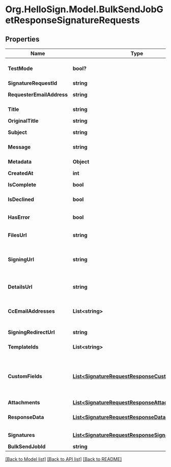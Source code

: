 # Org.HelloSign.Model.BulkSendJobGetResponseSignatureRequests

## Properties

Name | Type | Description | Notes
------------ | ------------- | ------------- | -------------
**TestMode** | **bool?** |  Whether this is a test signature request. Test requests have no legal value. Defaults to `false`.  | [optional] [default to false]
**SignatureRequestId** | **string** |  The id of the SignatureRequest.  | [optional] 
**RequesterEmailAddress** | **string** |  The email address of the initiator of the SignatureRequest.  | [optional] 
**Title** | **string** |  The title the specified Account uses for the SignatureRequest.  | [optional] 
**OriginalTitle** | **string** |  Default Label for account.  | [optional] 
**Subject** | **string** |  The subject in the email that was initially sent to the signers.  | [optional] 
**Message** | **string** |  The custom message in the email that was initially sent to the signers.  | [optional] 
**Metadata** | **Object** |  The metadata attached to the signature request.  | [optional] 
**CreatedAt** | **int** |  Time the signature request was created.  | [optional] 
**IsComplete** | **bool** |  Whether or not the SignatureRequest has been fully executed by all signers.  | [optional] 
**IsDeclined** | **bool** |  Whether or not the SignatureRequest has been declined by a signer.  | [optional] 
**HasError** | **bool** |  Whether or not an error occurred (either during the creation of the SignatureRequest or during one of the signings).  | [optional] 
**FilesUrl** | **string** |  The URL where a copy of the request&#39;s documents can be downloaded.  | [optional] 
**SigningUrl** | **string** |  The URL where a signer, after authenticating, can sign the documents. This should only be used by users with existing HelloSign accounts as they will be required to log in before signing.  | [optional] 
**DetailsUrl** | **string** |  The URL where the requester and the signers can view the current status of the SignatureRequest.  | [optional] 
**CcEmailAddresses** | **List&lt;string&gt;** |  A list of email addresses that were CCed on the SignatureRequest. They will receive a copy of the final PDF once all the signers have signed.  | [optional] 
**SigningRedirectUrl** | **string** |  The URL you want the signer redirected to after they successfully sign.  | [optional] 
**TemplateIds** | **List&lt;string&gt;** |  Templates IDs used in this SignatureRequest (if any).  | [optional] 
**CustomFields** | [**List&lt;SignatureRequestResponseCustomFieldBase&gt;**](SignatureRequestResponseCustomFieldBase.md) |  An array of Custom Field objects containing the name and type of each custom field.<br><br>* Text Field uses `SignatureRequestResponseCustomFieldText`<br>* Checkbox Field uses `SignatureRequestResponseCustomFieldCheckbox`  | [optional] 
**Attachments** | [**List&lt;SignatureRequestResponseAttachment&gt;**](SignatureRequestResponseAttachment.md) |  Signer attachments.  | [optional] 
**ResponseData** | [**List&lt;SignatureRequestResponseData&gt;**](SignatureRequestResponseData.md) |  An array of form field objects containing the name, value, and type of each textbox or checkmark field filled in by the signers.  | [optional] 
**Signatures** | [**List&lt;SignatureRequestResponseSignatures&gt;**](SignatureRequestResponseSignatures.md) |  An array of signature objects, 1 for each signer.  | [optional] 
**BulkSendJobId** | **string** |  The id of the BulkSendJob.  | [optional] 

[[Back to Model list]](../README.md#documentation-for-models) [[Back to API list]](../README.md#documentation-for-api-endpoints) [[Back to README]](../README.md)


